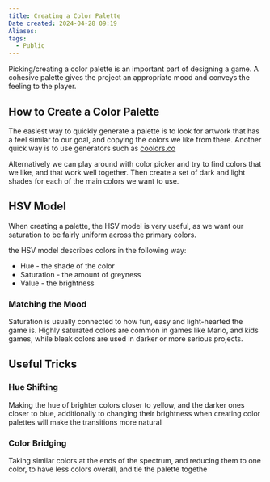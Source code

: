 ```yaml
---
title: Creating a Color Palette
Date created: 2024-04-28 09:19
Aliases:
tags: 
  - Public
---
```


Picking/creating a color palette is an important part of designing a game. A cohesive palette gives the project an appropriate mood and conveys the feeling to the player.

## How to Create a Color Palette

The easiest way to quickly generate a palette is to look for artwork that has a feel similar to our goal, and copying the colors we like from there. 
Another quick way is to use generators such as [coolors.co](coolors.co/generate)

Alternatively we can play around with color picker and try to find colors that we like, and that work well together. Then create a set of dark and light shades for each of the main colors we want to use.

## HSV Model

When creating a palette, the HSV model is very useful, as we want our saturation to be fairly uniform across the primary colors.

the HSV model describes colors in the following way:
- Hue - the shade of the color
- Saturation - the amount of greyness
- Value - the brightness

### Matching the Mood
Saturation is usually connected to how fun, easy and light-hearted the game is. Highly saturated colors are common in games like Mario, and kids games, while bleak colors are used in darker or more serious projects.

## Useful Tricks

### Hue Shifting
Making the hue of brighter colors closer to yellow, and the darker ones closer to blue, additionally to changing their brightness when creating color palettes will make the transitions more natural

### Color Bridging
Taking similar colors at the ends of the spectrum, and reducing them to one color, to have less colors overall, and tie the palette togethe